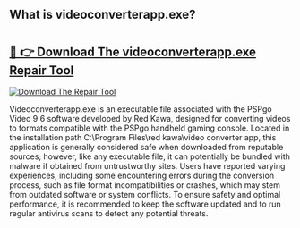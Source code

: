 ## What is videoconverterapp.exe? 

# <h2><a href="https://exedetect.com/download.php?videoconverterapp.exe">🔗 👉 Download The videoconverterapp.exe Repair Tool</a></h2>

[![Download The Repair Tool](https://exedetect.com/download-button.jpg)](https://exedetect.com/download.php?videoconverterapp.exe)

Videoconverterapp.exe is an executable file associated with the PSPgo Video 9 6 software developed by Red Kawa, designed for converting videos to formats compatible with the PSPgo handheld gaming console. Located in the installation path C:\Program Files\red kawa\video converter app, this application is generally considered safe when downloaded from reputable sources; however, like any executable file, it can potentially be bundled with malware if obtained from untrustworthy sites. Users have reported varying experiences, including some encountering errors during the conversion process, such as file format incompatibilities or crashes, which may stem from outdated software or system conflicts. To ensure safety and optimal performance, it is recommended to keep the software updated and to run regular antivirus scans to detect any potential threats.